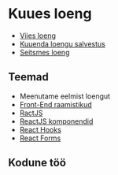 # Kuues loeng

- [Viies loeng](../Lesson-05/README.md)
- [Kuuenda loengu salvestus]()
- [Seitsmes loeng](../Lesson-07/README.md)

## Teemad

- Meenutame eelmist loengut
- [Front-End raamistikud](../../../Subjects/Front-End-Frameworks/Topics/FE-Frameworks/README.md)
- [RactJS](../../../Subjects/Front-End-Frameworks/Topics/React/README.md)
- [ReactJS komponendid](../../../Subjects/Front-End-Frameworks/Topics/React-Components/README.md)
- [React Hooks](../../../Subjects/Front-End-Frameworks/Topics/React-Hooks/README.md)
- [React Forms](../../../Subjects/Front-End-Frameworks/Topics/React-Forms/README.md)

## Kodune töö
